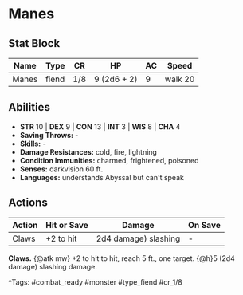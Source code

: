 # Manes

## Stat Block

| Name | Type | CR | HP | AC | Speed |
|------|------|----|----|----|-------|
| Manes | fiend | 1/8 | 9 (2d6 + 2) | 9 | walk 20 |

## Abilities

- **STR** 10 | **DEX** 9 | **CON** 13 | **INT** 3 | **WIS** 8 | **CHA** 4
- **Saving Throws:** -  
- **Skills:** -  
- **Damage Resistances:** cold, fire, lightning  
- **Condition Immunities:** charmed, frightened, poisoned  
- **Senses:** darkvision 60 ft.  
- **Languages:** understands Abyssal but can't speak


## Actions

| Action | Hit or Save | Damage | On Save |
|--------|--------------|--------|----------|
| Claws | +2 to hit | 2d4 damage) slashing | - |

**Claws.** {@atk mw} +2 to hit to hit, reach 5 ft., one target. {@h}5 (2d4 damage) slashing damage.


^Tags: #combat_ready #monster #type_fiend #cr_1/8